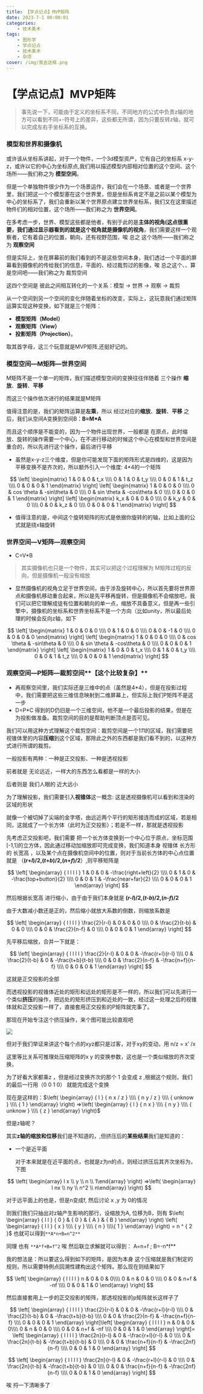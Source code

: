 ```yaml
---
title: 【学点记点】MVP矩阵 
date: 2023-7-1 00:00:01
categories: 
    - 技术美术
tags: 
    - 图形学
    - 学点记点
    - 技术美术
    - 杂项
cover: /img/我去这框.png
---
```


# 【学点记点】MVP矩阵 

> 事先说一下，可能由于定义的坐标系不同，不同地方的公式中负责z轴的地方可以看到不同+-符号上的差异，这些都无所谓，因为只要反转z轴，就可以完成左右手坐标系的互换。
> 

### 模型和世界和摄像机

或许该从坐标系讲起，对于一个物件，一个3d模型资产，它有自己的坐标系 x-y-z，或许以它的中心为坐标原点,我们用以描述模型内部相对位置的这个空间、这个场所——我们称之为 **模型空间**。

但是一个单独物件很少作为一个场景运作，我们会在一个场景、或者是一个世界里，我们把这一个个模型塞在这个世界里，但是坐标系肯定不是之前以某个模型为中心的坐标系了，我们会重新以某个世界原点建立世界坐标系，我们又在这里描述物件们的相对位置，这个场所——我们称之为 **世界空间**。

在多考虑一步，世界、模型这些都是他者，有别于此的是**主体的视角(这点很重要，我们通过显示器看到的就是这个视角就是摄像机的视角**，我们需要这样一个观察者，它有着自己的位置，朝向，还有视野范围，唉 总之 这个场所——我们称之为 **观察空间**

但是实际上，坐在屏幕前的我们看到的不是这些空间本身，我们透过一个平面的屏幕看到摄像机的传给我们的信息，平面的、经过裁剪过的影像，唉 总之这个、、算是空间吧——我们称之为 裁剪空间

这四个空间是 彼此之间相互转化的一个关系：模型 -> 世界 -> 观察 -> 裁剪

从一个空间到另一个空间的变化伴随着坐标的改变，实际上，这玩意我们通过矩阵运算实现这种变换，如下就是三个矩阵：

- **模型矩阵（Model）**
- **观察矩阵（View）**
- **投影矩阵（Projection）**。

取其首字母，这三个玩意就是MVP矩阵,还挺好记的。

### 模型空间—M矩阵—世界空间

M矩阵不是一个单一的矩阵，我们描述模型空间的变换往往伴随着 三个操作 **缩放**、**旋转**、**平移**

而这三个操作依次进行的结果就是M矩阵

值得注意的是，我们的矩阵运算是**左乘**，所以 经过对应的**缩放**、**旋转**、**平移** 之后，我们从空间A变换到空间B：**B=M*A**

而且这个顺序是不能变的，因为一个物件出现世界，一般都是 在原点，此时缩放、旋转的操作需要一个中心，在不进行移动的时候这个中心在模型和世界空间是重合的，所以先进行这个操作，最后进行平移

- 虽然是x-y-z三个维度，但是你可能发现下面的矩阵形式是四维的，这是因为平移变换不是齐次的，所以额外引入一个维度: 4*4的一个矩阵

$$
\left[ 
\begin{matrix} 1 & 0 & 0 & t_x \\\\
0 & 1 & 0 & t_y \\\\
0 & 0 & 1 & t_z \\\\
0 & 0 & 0 & 1
\end{matrix} 
\right] 
\left[ 
\begin{matrix} 
1 & 0 & 0 & 0 \\\\ 
0 & cos \theta & -sin\theta & 0 \\\\ 
0 & sin \theta & -cos\theta & 0 \\\\ 
0 & 0 & 0 & 1
\end{matrix} 
\right] 
\left[ 
\begin{matrix} 
k_x & 0 & 0 & 0 \\\\ 
0 & k_y & 0 & 0 \\\\ 
0 & 0 & k_z & 0 \\\\ 
0 & 0 & 0 & 1
\end{matrix} 
\right] 
$$

- 值得注意的是，中间这个旋转矩阵的形式是依据你旋转的的轴，比如上面的公式就是绕x轴旋转

### 世界空间—V矩阵—观察空间

- C=V*B

> 其实摄像机也只是一个物件，其实可以把这个过程理解为 M矩阵过程的反向，但是摄像机一般没有缩放
> 
- 显然摄像机的视角立足于世界空间，由于涉及旋转中心，所以首先要将世界原点和摄像机移动重合起来，所以是先平移再旋转，但是摄像机不会缩放吧，我们可以把它理解成徒有位置和朝向的单一点，缩放不具备意义，但是再一些引擎中，摄像机的坐标系和世界坐标系不是一个方向（比如unity，所以最后处理的时候会反向z轴，如下

$$
\left[ 
\begin{matrix}  
1 & 0 & 0 & 0 \\\\ 
0 & 1 & 0 & 0 \\\\ 
0 & 0 & -1 & 0 \\\\ 
0 & 0 & 0 & 0
\end{matrix} 
\right]
\left[ 
\begin{matrix}  
1 & 0 & 0 & 0 \\\\ 
0 & cos \theta & -sin\theta & 0 \\\\ 
0 & sin \theta & -cos\theta & 0 \\\\ 
0 & 0 & 0 & 1
\end{matrix} 
\right] \left[ 
\begin{matrix}   1 & 0 & 0 & t_x \\\\ 
0 & 1 & 0 & t_y \\\\ 
0 & 0 & 1 & t_z \\\\ 
0 & 0 & 0 & 1
\end{matrix} 
\right] 
$$


### 观察空间—P矩阵—裁剪空间**【这个比较复杂】**

- 再观察空间里，我们实际还是三维中的点（虽然是4*4），但是在投影过程中，我们需要把这些三维信息映射到二维屏幕上，但实际上我们P矩阵不是这一步
- D=P*C 得到的D仍旧是一个三维空间，他不是一个最后投影的结果，但是在为投影做准备。裁剪空间的目的是帮助判断顶点是否可见。

我们可以用这种方式理解这个裁剪空间：裁剪空间是一个1*1*1的区域，我们需要把视锥体里的内容**压缩**到这个区域，那除此之外的东西都是我们看不到的，以这种方式进行所谓的裁剪。

一般投影有两种：一种是正交投影、一种是透视投影

前者就是 无论远近，一样大的东西怎么看都是一样的大小

后者则是 我们人眼的 近大远小

为了理解投影，我们需要引入**视锥体**这一概念: 这是透视摄像机可以看到和渲染的区域的形状

就像一个被切掉了尖端的金字塔，由远近两个平行的矩形接连而成的区域，若是相同，这就成了一个长方体（此时为正交投影）；若是不一样，那就是透视投影

先考虑正交投影吧，我们需要  把一个长方体变换到一个中心位于原点，坐标范围[-1,1]的立方体，因此通过移动加缩放即可完成变换，我们知道本身 视锥体 长方形的 长宽高 ，以及某个点在摄像机空间中的位置，则对于当前长方体的中心点位置就是 （**(*r*+*l*)/2,(*t*+*b*)/2,(*n*+*f*)/2**）,则平移矩阵是


$$
\left[ 
\begin{array}  { l l l l  }  
1 & 0 & 0 & -\frac{right+left}{2} \\\\ 
0 & 1 & 0 & -\frac{top+button}{2} \\\\ 
0 & 0 & 1 & -\frac{near+far}{2} \\\\ 
0 & 0 & 0 & 1
\end{array} 
\right]
$$


然后根据长宽高  进行缩小，由于由于我们本身就是 **(*r-l*)/2,(*t-b*)/2,(*n-f*)/2** 

由于大数减小数还是正的，然后缩小就放大系数的倒数，则缩放系数是


$$
\left[ 
\begin{array}  { l l l l  }  
\frac{2}{r-l} & 0 & 0 & 0 \\\\ 
0 & \frac{2}{t-b} & 0 & 0 \\\\ 
0 & 0 & \frac{2}{n-f} & 0 \\\\ 
0 & 0 & 0 & 1
\end{array} 
\right]
$$


先平移后缩放，合并一下就是：


$$
\left[ 
\begin{array}  { l l l l  }  
\frac{2}{r-l} & 0 & 0 & -\frac{r+l}{r-l} \\\\ 
0 & \frac{2}{t-b} & 0 & -\frac{t+b}{t-b} \\\\ 
0 & 0 & \frac{2}{n-f} & -\frac{n+f}{n-f} \\\\ 
0 & 0 & 0 & 1
\end{array} 
\right]
$$


这就是正交投影的全部

而透视投影的视锥体近处的矩形和远处的矩形是不一样的，所以我们可以先进行一个类似**挤压**的操作，把远处的矩形挤压到和近处的一致，经过这一处理之后的视锥体就和正交投影一样了，直接套用正交投影的P矩阵就完事了。

那现在开始专注这个挤压操作，来个图可能比较直观吧

![](/img/MVP.png)

但对于我们举证来讲这个每个点的xyz都只是过客，对于xy的变动，用 n/z = x’ /x

这里等比关系可推理处压缩矩阵的x y 的变换参数，这也是一个类似缩放的齐次变换，

为了好看大家都乘z ，但是经过变换齐次的那个 1 会变成 z ,根据这个规则，我们的最后一行用（0 0 1 0） 就能完成这个变换

现在是这样的：$\left( \begin{array} { l } { n x / z } \\\\ { n y / z } \\\\ { unknow } \\\\ { 1 } \end{array} \right) =>\left( \begin{array} { l } { n x  } \\\\ { n y  } \\\\ { unknow } \\\\ { z } \end{array} \right)$

但是z轴呢？

其实**z轴的缩放和位移**我们是不知道的，,但挤压后的**某些结果**我们是知道的：

- 一个是近平面
    
    对于本来就是在近平面的点，也就是z为n的点，则经过挤压后其齐次坐标为，下图
    

$$
\left( \begin{array}  l  x \\ y \\ n \\ 1\end{array} \right) =>\left( \begin{array}  l  nx \\ ny \\ n^2 \\ n\end{array} \right) 
$$

对于远平面上的也是，但是n变成f, 然后讨论 x ,y 为 0的情况

则我们我们只抽出对z轴产生影响的那行，设缩放为A, 位移为B，则有 $\left( \begin{array} { l l } { 0 } & { 0 } & { A } & { B } \end{array} \right) \left( \begin{array} { l l } { x } \\\\ { y } \\\\ { n } \\\\{ 1 } \end{array} \right) = n ^ { 2 }$  也就可以得到`**A*n+B=n^2**`

同理 也有 `**A*f+B=f^2`  唉 然后联立求解就可以得到： A=n+f ; B=-n*f**

我的想法是：所以要这么得到如下的矩阵，是因为本身 这个压缩就是我们制定的规则，所以需要特例点回溯性建构出这个矩阵。那么现在则结果如下

$$
\left[ 
\begin{array}  { l l l l  }  
n & 0 & 0 & 0\\\\ 
0 & n & 0 & 0 \\\\ 
0 & 0 & n+f & -nf \\\\ 
0 & 0 & 1 & 0
\end{array} 
\right]
$$

然后直接套用上一步的正交投影的矩阵，那透视投影的p矩阵就长这样子了

$$
\left[ 
\begin{array}  { l l l l  }  
\frac{2}{r-l} & 0 & 0 & -\frac{r+l}{r-l} \\\\ 
0 & \frac{2}{t-b} & 0 & -\frac{t+b}{t-b} \\\\ 
0 & 0 & \frac{2}{n-f} & -\frac{n+f}{n-f} \\\\ 
0 & 0 & 0 & 1
\end{array} 
\right]\left[ 
\begin{array}  { l l l l  }  
n & 0 & 0 & 0\\\\ 
0 & n & 0 & 0 \\\\ 
0 & 0 & n+f & -nf \\\\ 
0 & 0 & 1 & 0
\end{array} 
\right]= \left[ 
\begin{array}  { l l l l  }  
\frac{2n}{r-l} & 0 & -\frac{r+l}{r-l} & 0 \\\\ 
0 & \frac{2n}{t-b} & -\frac{t+b}{t-b} & 0 \\\\ 
0 & 0 & \frac{n+f}{n-f} & -\frac{2nf}{n-f} \\\\ 
0 & 0 & 1 & 0
\end{array} 
\right]
$$

$$
\left[ 
\begin{array}  { l l l l  }  
\frac{2n}{r-l} & 0 & -\frac{r+l}{r-l} & 0 \\\\ 
0 & \frac{2n}{t-b} & -\frac{t+b}{t-b} & 0 \\\\ 
0 & 0 & \frac{n+f}{n-f} & -\frac{2nf}{n-f} \\\\ 
0 & 0 & 1 & 0
\end{array} 
\right]
$$

唉 捋一下清晰多了